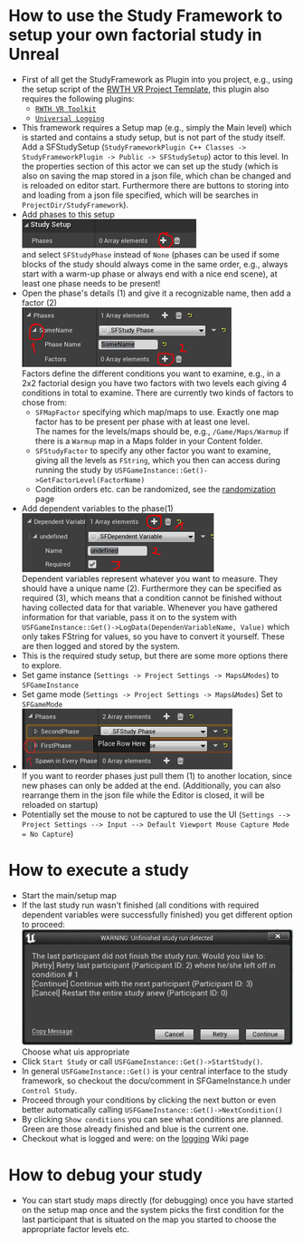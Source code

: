 # How to use the Study Framework to setup your own factorial study in Unreal

* First of all get the StudyFramework as Plugin into you project, e.g., using the setup script of the [RWTH VR Project Template](https://devhub.vr.rwth-aachen.de/VR-Group/unreal-development/unrealprojecttemplate), this plugin also requires the following plugins:
  * [``RWTH VR Toolkit``](https://devhub.vr.rwth-aachen.de/VR-Group/unreal-development/plugins/rwth-vr-toolkit)
  * [``Universal Logging``](https://devhub.vr.rwth-aachen.de/VR-Group/unreal-development/plugins/universallogging)
* This framework requires a Setup map (e.g., simply the Main level) which is started and contains a study setup, but is not part of the study itself. Add a SFStudySetup (``StudyFrameworkPlugin C++ Classes -> StudyFrameworkPlugin -> Public -> SFStudySetup``) actor to this level. In the properties section of this actor we can set up the study (which is also on saving the map stored in a json file, which chan be changed and is reloaded on editor start. Furthermore there are buttons to storing into and loading from a json file specified, which will be searches in ``ProjectDir/StudyFramework``).
* Add phases to this setup\
 ![image](uploads/06e2902e6cda1d9dc7994f03ff937145/image.png)\
and select ``SFStudyPhase`` instead of ``None`` (phases can be used if some blocks of the study should always come in the same order, e.g., always start with a warm-up phase or always end with a nice end scene), at least one phase needs to be present!
* Open the phase's details (1) and give it a recognizable name, then add a factor (2)\
![image](uploads/d02708b9b1c4ba267fce27c25ad09564/image.png)\
Factors define the different conditions you want to examine, e.g., in a 2x2 factorial design you have two factors with two levels each giving 4 conditions in total to examine. There are currently two kinds of factors to chose from:
  * ``SFMapFactor`` specifying which map/maps to use. Exactly one map factor has to be present per phase with at least one level.\
The names for the levels/maps should be, e.g., ``/Game/Maps/Warmup`` if there is a ``Warmup`` map in a Maps folder in your Content folder.
  * ``SFStudyFactor`` to specify any other factor you want to examine, giving all the levels as ``FString``, which you then can access during running the study by ``USFGameInstance::Get()->GetFactorLevel(FactorName)``
  * Condition orders etc. can be randomized, see the [randomization](Randomization) page
* Add dependent variables to the phase(1)\
![image](uploads/968ed9a94170b6e1ae84a8b92f6902e9/image.png)\
Dependent variables represent whatever you want to measure. They should have a unique name (2). Furthermore they can be specified as required (3), which means that a condition cannot be finished without having collected data for that variable. Whenever you have gathered information for that variable, pass it on to the system with ``USFGameInstance::Get()->LogData(DependenVariableName, Value)`` which only takes FString for values, so you have to convert it yourself. These are then logged and stored by the system.
* This is the required study setup, but there are some more options there to explore.
* Set game instance (``Settings -> Project Settings -> Maps&Modes``) to ``SFGameInstance``
* Set game mode (``Settings -> Project Settings -> Maps&Modes``) Set to ``SFGameMode``
* ![image](uploads/ed698d70f2e68dfbc8c895cda36f56a5/image.png)\
If you want to reorder phases just pull them (1) to another location, since new phases can only be added at the end. (Additionally, you can also rearrange them in the json file while the Editor is closed, it will be reloaded on startup)
* Potentially set the mouse to not be captured to use the UI (``Settings --> Project Settings --> Input --> Default Viewport Mouse Capture Mode = No Capture``)

# How to execute a study

* Start the main/setup map
* If the last study run wasn't finished (all conditions with required dependent variables were successfully finished) you get different option to proceed:\
![image](uploads/238c33e5b17d55c7fe9304f271d784f6/image.png)\
Choose what uis appropriate 
* Click ``Start Study`` or call ``USFGameInstance::Get()->StartStudy()``.
* In general ``USFGameInstance::Get()`` is your central interface to the study framework, so checkout the docu/comment in SFGameInstance.h under ``Control Study``.
* Proceed through your conditions by clicking the next button or even better automatically calling ``USFGameInstance::Get()->NextCondition()``
* By clicking ``Show conditions`` you can see what conditions are planned. Green are those already finished and blue is the current one.
* Checkout what is logged and were: on the [logging](Logging) Wiki page

# How to debug your study

* You can start study maps directly (for debugging) once you have started on the setup map once and the system picks the first condition for the last participant that is situated on the map you started to choose the appropriate factor levels etc.


